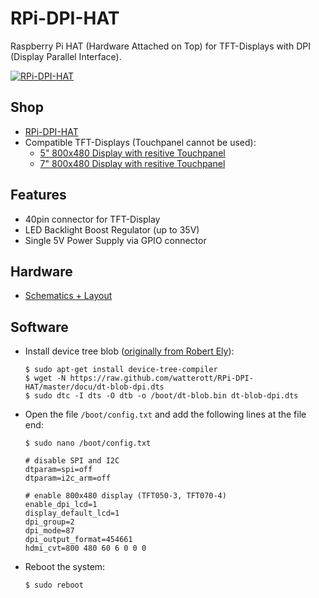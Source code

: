 # RPi-DPI-HAT
Raspberry Pi HAT (Hardware Attached on Top) for TFT-Displays with DPI (Display Parallel Interface).


[![RPi-DPI-HAT](https://raw.github.com/watterott/RPi-DPI-HAT/master/pcb/RPi-DPI-HAT_v10.jpg)](http://www.watterott.com/en/RPi-DPI-HAT)


## Shop
* [RPi-DPI-HAT](http://www.watterott.com/en/RPi-DPI-HAT)
* Compatible TFT-Displays (Touchpanel cannot be used):
  * [5" 800x480 Display with resitive Touchpanel](http://www.watterott.com/en/5-800x480-TFT-Display)
  * [7" 800x480 Display with resitive Touchpanel](http://www.watterott.com/en/7-800x480-TFT-Display)


## Features
* 40pin connector for TFT-Display
* LED Backlight Boost Regulator (up to 35V)
* Single 5V Power Supply via GPIO connector


## Hardware
* [Schematics + Layout](https://github.com/watterott/RPi-DPI-HAT/tree/master/pcb)


## Software
* Install device tree blob ([originally from Robert Ely](https://github.com/robertely/dpi666)):
    ```
    $ sudo apt-get install device-tree-compiler
    $ wget -N https://raw.github.com/watterott/RPi-DPI-HAT/master/docu/dt-blob-dpi.dts
    $ sudo dtc -I dts -O dtb -o /boot/dt-blob.bin dt-blob-dpi.dts
    ```

* Open the file ```/boot/config.txt``` and add the following lines at the file end:
    ```
    $ sudo nano /boot/config.txt
    ```
    ```
    # disable SPI and I2C
    dtparam=spi=off
    dtparam=i2c_arm=off
    
    # enable 800x480 display (TFT050-3, TFT070-4)
    enable_dpi_lcd=1
    display_default_lcd=1
    dpi_group=2
    dpi_mode=87
    dpi_output_format=454661
    hdmi_cvt=800 480 60 6 0 0 0
    ```

* Reboot the system:
    ```
    $ sudo reboot
    ```
